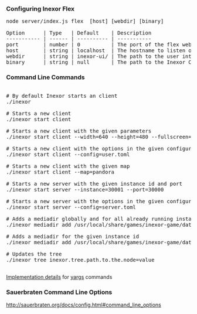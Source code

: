 ### Configuring Inexor Flex

<pre>
node server/index.js flex <port> [host] [webdir] [binary]

Option      | Type   | Default    | Description
----------- | ------ | ---------- | -----------
port        | number | 0          | The port of the flex webserver
host        | string | localhost  | The hostname to listen on.
webdir      | string | inexor-ui/ | The path to the user interface
binary      | string | null       | The path to the Inexor Core binary
</pre>

### Command Line Commands

<pre>

# By default Inexor starts an client
./inexor

# Starts a new client
./inexor start client

# Starts a new client with the given parameters
./inexor start client --width=640 --height=480 --fullscreen=0

# Starts a new client with the options in the given configuration file
./inexor start client --config=user.toml

# Starts a new client with the given map
./inexor start client --map=pandora

# Starts a new server with the given instance id and port
./inexor start server --instance=30001 --port=30000

# Starts a new server with the options in the given configuration file
./inexor start server --config=server.toml

# Adds a mediadir globally and for all already running instances
./inexor mediadir add /usr/local/share/games/inexor-game/data

# Adds a mediadir for the given instance id
./inexor mediadir add /usr/local/share/games/inexor-game/data --instance=30001

# Updates the tree
./inexor tree inexor.tree.path.to.the.node=value

</pre>

[Implementation details](https://www.npmjs.com/package/yargs#commandmodule) for [yargs](https://www.npmjs.com/package/yargs) commands

### Sauerbraten Command Line Options

http://sauerbraten.org/docs/config.html#command_line_options

